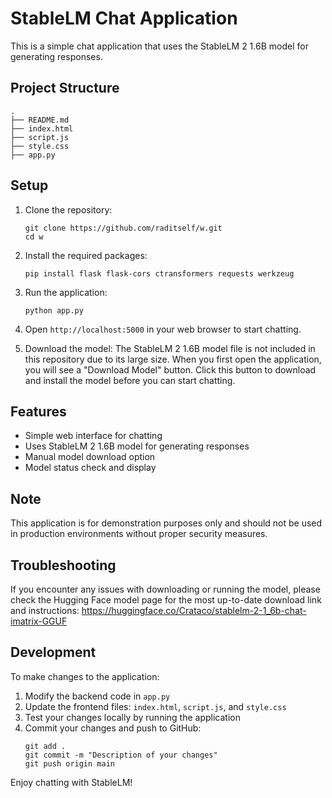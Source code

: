 # StableLM Chat Application

This is a simple chat application that uses the StableLM 2 1.6B model for generating responses.

## Project Structure

```
.
├── README.md
├── index.html
├── script.js
├── style.css
├── app.py
```

## Setup

1. Clone the repository:
   ```
   git clone https://github.com/raditself/w.git
   cd w
   ```

2. Install the required packages:
   ```
   pip install flask flask-cors ctransformers requests werkzeug
   ```

3. Run the application:
   ```
   python app.py
   ```

4. Open `http://localhost:5000` in your web browser to start chatting.

5. Download the model:
   The StableLM 2 1.6B model file is not included in this repository due to its large size. When you first open the application, you will see a "Download Model" button. Click this button to download and install the model before you can start chatting.

## Features

- Simple web interface for chatting
- Uses StableLM 2 1.6B model for generating responses
- Manual model download option
- Model status check and display

## Note

This application is for demonstration purposes only and should not be used in production environments without proper security measures.

## Troubleshooting

If you encounter any issues with downloading or running the model, please check the Hugging Face model page for the most up-to-date download link and instructions:
https://huggingface.co/Crataco/stablelm-2-1_6b-chat-imatrix-GGUF

## Development

To make changes to the application:

1. Modify the backend code in `app.py`
2. Update the frontend files: `index.html`, `script.js`, and `style.css`
3. Test your changes locally by running the application
4. Commit your changes and push to GitHub:
   ```
   git add .
   git commit -m "Description of your changes"
   git push origin main
   ```

Enjoy chatting with StableLM!
